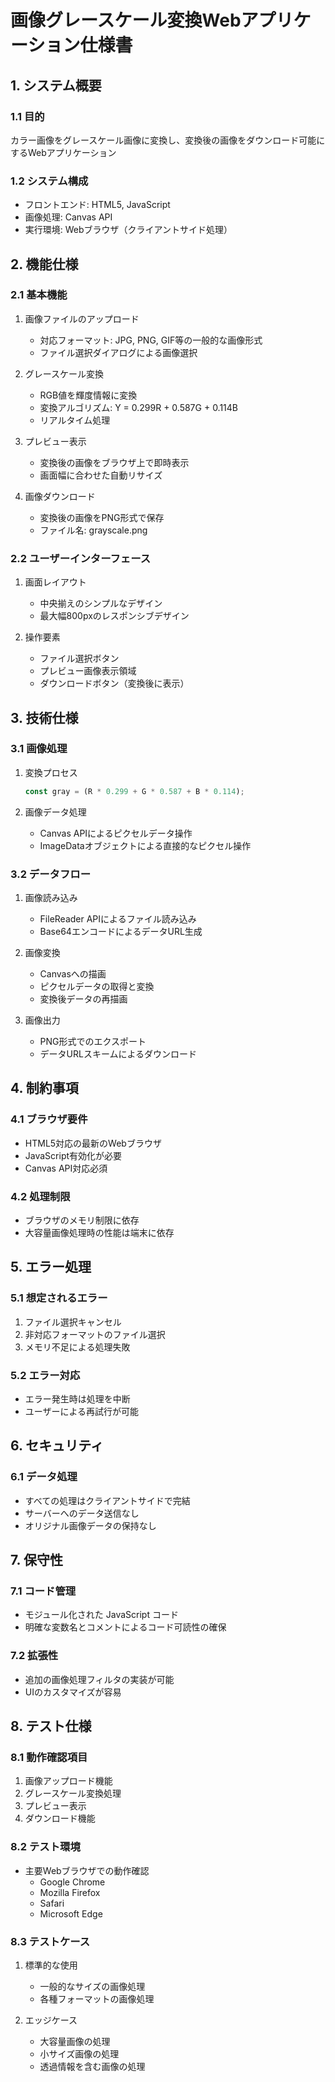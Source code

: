 # 画像グレースケール変換Webアプリケーション仕様書

## 1. システム概要

### 1.1 目的
カラー画像をグレースケール画像に変換し、変換後の画像をダウンロード可能にするWebアプリケーション

### 1.2 システム構成
- フロントエンド: HTML5, JavaScript
- 画像処理: Canvas API
- 実行環境: Webブラウザ（クライアントサイド処理）

## 2. 機能仕様

### 2.1 基本機能
1. 画像ファイルのアップロード
   - 対応フォーマット: JPG, PNG, GIF等の一般的な画像形式
   - ファイル選択ダイアログによる画像選択

2. グレースケール変換
   - RGB値を輝度情報に変換
   - 変換アルゴリズム: Y = 0.299R + 0.587G + 0.114B
   - リアルタイム処理

3. プレビュー表示
   - 変換後の画像をブラウザ上で即時表示
   - 画面幅に合わせた自動リサイズ

4. 画像ダウンロード
   - 変換後の画像をPNG形式で保存
   - ファイル名: grayscale.png

### 2.2 ユーザーインターフェース
1. 画面レイアウト
   - 中央揃えのシンプルなデザイン
   - 最大幅800pxのレスポンシブデザイン

2. 操作要素
   - ファイル選択ボタン
   - プレビュー画像表示領域
   - ダウンロードボタン（変換後に表示）

## 3. 技術仕様

### 3.1 画像処理
1. 変換プロセス
   ```javascript
   const gray = (R * 0.299 + G * 0.587 + B * 0.114);
   ```

2. 画像データ処理
   - Canvas APIによるピクセルデータ操作
   - ImageDataオブジェクトによる直接的なピクセル操作

### 3.2 データフロー
1. 画像読み込み
   - FileReader APIによるファイル読み込み
   - Base64エンコードによるデータURL生成

2. 画像変換
   - Canvasへの描画
   - ピクセルデータの取得と変換
   - 変換後データの再描画

3. 画像出力
   - PNG形式でのエクスポート
   - データURLスキームによるダウンロード

## 4. 制約事項

### 4.1 ブラウザ要件
- HTML5対応の最新のWebブラウザ
- JavaScript有効化が必要
- Canvas API対応必須

### 4.2 処理制限
- ブラウザのメモリ制限に依存
- 大容量画像処理時の性能は端末に依存

## 5. エラー処理

### 5.1 想定されるエラー
1. ファイル選択キャンセル
2. 非対応フォーマットのファイル選択
3. メモリ不足による処理失敗

### 5.2 エラー対応
- エラー発生時は処理を中断
- ユーザーによる再試行が可能

## 6. セキュリティ

### 6.1 データ処理
- すべての処理はクライアントサイドで完結
- サーバーへのデータ送信なし
- オリジナル画像データの保持なし

## 7. 保守性

### 7.1 コード管理
- モジュール化された JavaScript コード
- 明確な変数名とコメントによるコード可読性の確保

### 7.2 拡張性
- 追加の画像処理フィルタの実装が可能
- UIのカスタマイズが容易

## 8. テスト仕様

### 8.1 動作確認項目
1. 画像アップロード機能
2. グレースケール変換処理
3. プレビュー表示
4. ダウンロード機能

### 8.2 テスト環境
- 主要Webブラウザでの動作確認
  - Google Chrome
  - Mozilla Firefox
  - Safari
  - Microsoft Edge

### 8.3 テストケース
1. 標準的な使用
   - 一般的なサイズの画像処理
   - 各種フォーマットの画像処理

2. エッジケース
   - 大容量画像の処理
   - 小サイズ画像の処理
   - 透過情報を含む画像の処理 

